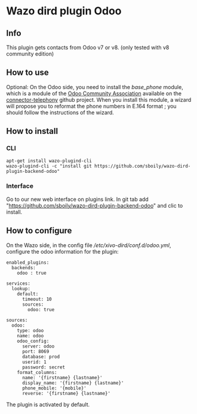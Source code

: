 Wazo dird plugin Odoo
======================

## Info

This plugin gets contacts from Odoo v7 or v8. (only tested with v8 community edition)

## How to use

Optional: On the Odoo side, you need to install the *base_phone* module, which is a module of the [Odoo Community Association](https://odoo-community.org/) available on the [connector-telephony](https://github.com/OCA/connector-telephony) github project. When you install this module, a wizard will propose you to reformat the phone numbers in E.164 format ; you should follow the instructions of the wizard.

## How to install

### CLI

    apt-get install wazo-plugind-cli
    wazo-plugind-cli -c "install git https://github.com/sboily/wazo-dird-plugin-backend-odoo"
    
### Interface

Go to our new web interface on plugins link. In git tab add "https://github.com/sboily/wazo-dird-plugin-backend-odoo" and clic to install.

## How to configure

On the Wazo side, in the config file */etc/xivo-dird/conf.d/odoo.yml*, configure the odoo information for the plugin:

    enabled_plugins:
      backends:
        odoo : true
    
    services:
      lookup:
        default:
          timeout: 10
          sources:
            odoo: true
    
    sources:
      odoo:
        type: odoo
        name: odoo
        odoo_config:
          server: odoo
          port: 8069
          database: prod
          userid: 1
          password: secret
        format_columns:
          name: '{firstname} {lastname}'
          display_name: '{firstname} {lastname}'
          phone_mobile: '{mobile}'
          reverse: '{firstname} {lastname}'
          
The plugin is activated by default.
